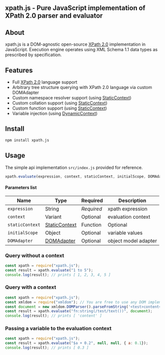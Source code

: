xpath.js - Pure JavaScript implementation of XPath 2.0 parser and evaluator
---

## About

xpath.js is a DOM-agnostic open-source [XPath 2.0](https://www.w3.org/TR/xpath20/) implementation in JavaScript.
Execution engine operates using XML Schema 1.1 data types as prescribed by specification.

## Features
- Full [XPath 2.0](https://www.w3.org/TR/xpath20/) language support
- Arbitrary tree structure querying with XPath 2.0 language via custom DOMAdapter
- Custom namespace resolver support (using [StaticContext](./src/classes/StaticContext.js))
- Custom collation support (using [StaticContext](./src/classes/StaticContext.js))
- Custom function support (using [StaticContext](./src/classes/StaticContext.js))
- Variable injection (using [DynamicContext](./src/classes/DynamicContext.js))

## Install

```bash
npm install xpath.js
```

## Usage

The simple api implementation `src/index.js` provided for reference.

```js
xpath.evaluate(expression, context, staticContext, initialScope, DOMAdapter)
```

#### Parameters list

| Name | Type | Required | Description |
| --- | --- | --- | --- |
| `expression` | String | *Required* | xpath expression |
| `context` | Variant | Optional | evaluation context |
| `staticContext`| [StaticContext](./src/classes/StaticContext.js) | Function | Optional | compilation context or namespace resolved |
| `initialScope` | Object | Optional | variable values |
| `DOMAdapter` | [DOMAdapter](./src/classes/DOMAdapter.js) | Optional | object model adapter |

### Query without a context
```js
const xpath = require("xpath.js");
const result = xpath.evaluate("1 to 5");
console.log(result); // prints [ 1, 2, 3, 4, 5 ]
```

### Query with a context
```js
const xpath = require("xpath.js");
const xmldom = require("xmldom"); // You are free to use any DOM implementation
const document = new xmldom.DOMParser().parseFromString('<test>content</test>');
const result = xpath.evaluate("fn:string(/test/text())", document);
console.log(result); // prints [ 'content' ]
```

### Passing a variable to the evaluation context
```js
const xpath = require("xpath.js");
const result = xpath.evaluate("$a + 0.2", null, null, { a: 0.1});
console.log(result); // prints [ 0.3 ]
```